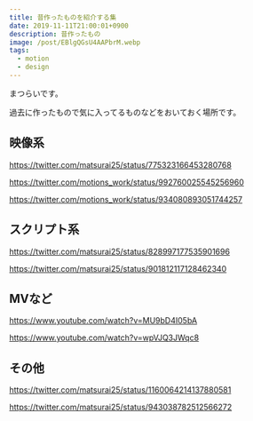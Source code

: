 ```yaml
---
title: 昔作ったものを紹介する集
date: 2019-11-11T21:00:01+0900
description: 昔作ったもの
image: /post/EBlgQGsU4AAPbrM.webp
tags:
  - motion
  - design
---
```


まつらいです。

過去に作ったもので気に入ってるものなどをおいておく場所です。

## 映像系
https://twitter.com/matsurai25/status/775323166453280768

https://twitter.com/motions_work/status/992760025545256960

https://twitter.com/motions_work/status/934080893051744257

## スクリプト系
https://twitter.com/matsurai25/status/828997177535901696

https://twitter.com/matsurai25/status/901812117128462340

## MVなど
https://www.youtube.com/watch?v=MU9bD4I05bA

https://www.youtube.com/watch?v=wpVJQ3JWqc8

## その他
https://twitter.com/matsurai25/status/1160064214137880581

https://twitter.com/matsurai25/status/943038782512566272
